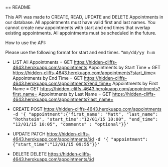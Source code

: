 == README

This API was made to CREATE, READ, UPDATE and DELETE Appointments in our database. All appointments must have valid first and last names. You cannot create new appointments
with start and end times that overlap existing appointments. All appointments must be scheduled in the future.

How to use the API:

Please use the following format for start and end times.
*<tt>mm/dd/yy h:m</tt>

* LIST
All Appointments = GET https://hidden-cliffs-4643.herokuapp.com/appointments
Appointments by Start Time = GET https://hidden-cliffs-4643.herokuapp.com/appointments?start_time=
Appointments by End Time = GET https://hidden-cliffs-4643.herokuapp.com/appointments?end_time=
Appointments by First Name = GET https://hidden-cliffs-4643.herokuapp.com/appointments?first_name=
Appointments by Last Name = GET https://hidden-cliffs-4643.herokuapp.com/appointments?last_name=

* CREATE
POST https://hidden-cliffs-4643.herokuapp.com/appointments
<tt>-d '{ "appointment":{"first_name": "Matt", "last_name": "Rothstein", "start_time":"12/01/15 10:00", "end_time": "12/01/15 10:05", "comments" : "optional"}}'</tt>

* UPDATE
PATCH https://hidden-cliffs-4643.herokuapp.com/appointments/:id
<tt>-d '{ "appointment":{"start_time":"12/01/15 09:55"}}'</tt>

* DELETE
DELETE https://hidden-cliffs-4643.herokuapp.com/appointments/:id
